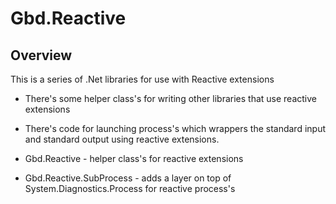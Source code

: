 # Gbd.Reactive

## Overview

This is a series of .Net libraries for use with Reactive extensions

  * There's some helper class's for writing other libraries that use reactive extensions
  * There's code for launching process's which wrappers the standard input and standard output using reactive extensions.

  * Gbd.Reactive - helper class's for reactive extensions
  * Gbd.Reactive.SubProcess - adds a layer on top of System.Diagnostics.Process for reactive process's
